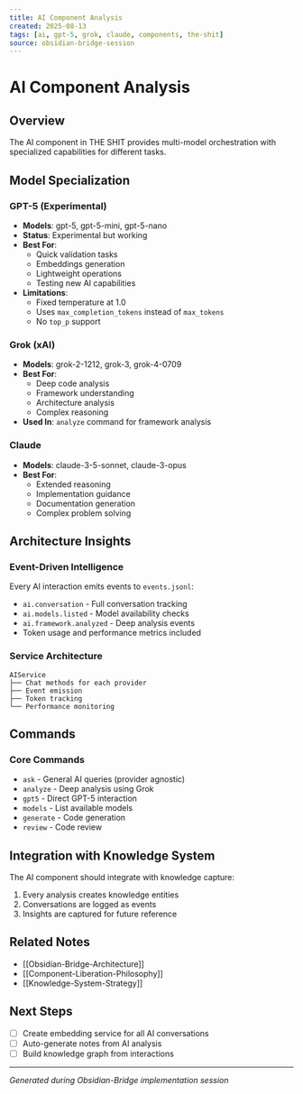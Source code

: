 ```yaml
---
title: AI Component Analysis
created: 2025-08-13
tags: [ai, gpt-5, grok, claude, components, the-shit]
source: obsidian-bridge-session
---
```


# AI Component Analysis

## Overview
The AI component in THE SHIT provides multi-model orchestration with specialized capabilities for different tasks.

## Model Specialization

### GPT-5 (Experimental)
- **Models**: gpt-5, gpt-5-mini, gpt-5-nano
- **Status**: Experimental but working
- **Best For**:
  - Quick validation tasks
  - Embeddings generation
  - Lightweight operations
  - Testing new AI capabilities
- **Limitations**:
  - Fixed temperature at 1.0
  - Uses `max_completion_tokens` instead of `max_tokens`
  - No `top_p` support

### Grok (xAI)
- **Models**: grok-2-1212, grok-3, grok-4-0709
- **Best For**:
  - Deep code analysis
  - Framework understanding
  - Architecture analysis
  - Complex reasoning
- **Used In**: `analyze` command for framework analysis

### Claude
- **Models**: claude-3-5-sonnet, claude-3-opus
- **Best For**:
  - Extended reasoning
  - Implementation guidance
  - Documentation generation
  - Complex problem solving

## Architecture Insights

### Event-Driven Intelligence
Every AI interaction emits events to `events.jsonl`:
- `ai.conversation` - Full conversation tracking
- `ai.models.listed` - Model availability checks
- `ai.framework.analyzed` - Deep analysis events
- Token usage and performance metrics included

### Service Architecture
```
AIService
├── Chat methods for each provider
├── Event emission
├── Token tracking
└── Performance monitoring
```

## Commands

### Core Commands
- `ask` - General AI queries (provider agnostic)
- `analyze` - Deep analysis using Grok
- `gpt5` - Direct GPT-5 interaction
- `models` - List available models
- `generate` - Code generation
- `review` - Code review

## Integration with Knowledge System

The AI component should integrate with knowledge capture:
1. Every analysis creates knowledge entities
2. Conversations are logged as events
3. Insights are captured for future reference

## Related Notes
- [[Obsidian-Bridge-Architecture]]
- [[Component-Liberation-Philosophy]]
- [[Knowledge-System-Strategy]]

## Next Steps
- [ ] Create embedding service for all AI conversations
- [ ] Auto-generate notes from AI analysis
- [ ] Build knowledge graph from interactions

---
*Generated during Obsidian-Bridge implementation session*